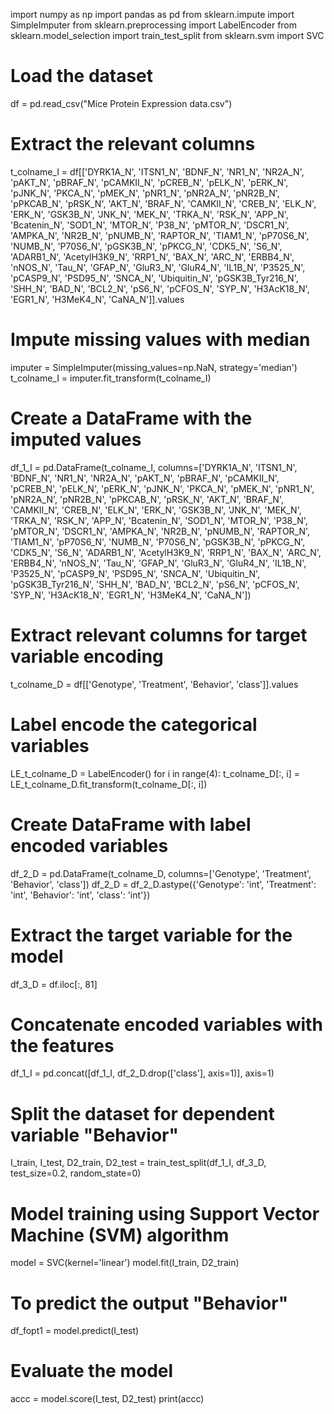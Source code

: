 import numpy as np
import pandas as pd
from sklearn.impute import SimpleImputer
from sklearn.preprocessing import LabelEncoder
from sklearn.model_selection import train_test_split
from sklearn.svm import SVC

# Load the dataset
df = pd.read_csv("Mice Protein Expression data.csv")

# Extract the relevant columns
t_colname_I = df[['DYRK1A_N', 'ITSN1_N', 'BDNF_N', 'NR1_N', 'NR2A_N', 'pAKT_N', 'pBRAF_N', 'pCAMKII_N', 'pCREB_N', 'pELK_N', 'pERK_N', 'pJNK_N', 'PKCA_N', 'pMEK_N', 'pNR1_N', 'pNR2A_N', 'pNR2B_N', 'pPKCAB_N', 'pRSK_N', 'AKT_N', 'BRAF_N', 'CAMKII_N', 'CREB_N', 'ELK_N', 'ERK_N', 'GSK3B_N', 'JNK_N', 'MEK_N', 'TRKA_N', 'RSK_N', 'APP_N', 'Bcatenin_N', 'SOD1_N', 'MTOR_N', 'P38_N', 'pMTOR_N', 'DSCR1_N', 'AMPKA_N', 'NR2B_N', 'pNUMB_N', 'RAPTOR_N', 'TIAM1_N', 'pP70S6_N', 'NUMB_N', 'P70S6_N', 'pGSK3B_N', 'pPKCG_N', 'CDK5_N', 'S6_N', 'ADARB1_N', 'AcetylH3K9_N', 'RRP1_N', 'BAX_N', 'ARC_N', 'ERBB4_N', 'nNOS_N', 'Tau_N', 'GFAP_N', 'GluR3_N', 'GluR4_N', 'IL1B_N', 'P3525_N', 'pCASP9_N', 'PSD95_N', 'SNCA_N', 'Ubiquitin_N', 'pGSK3B_Tyr216_N', 'SHH_N', 'BAD_N', 'BCL2_N', 'pS6_N', 'pCFOS_N', 'SYP_N', 'H3AcK18_N', 'EGR1_N', 'H3MeK4_N', 'CaNA_N']].values

# Impute missing values with median
imputer = SimpleImputer(missing_values=np.NaN, strategy='median')
t_colname_I = imputer.fit_transform(t_colname_I)

# Create a DataFrame with the imputed values
df_1_I = pd.DataFrame(t_colname_I, columns=['DYRK1A_N', 'ITSN1_N', 'BDNF_N', 'NR1_N', 'NR2A_N', 'pAKT_N', 'pBRAF_N', 'pCAMKII_N', 'pCREB_N', 'pELK_N', 'pERK_N', 'pJNK_N', 'PKCA_N', 'pMEK_N', 'pNR1_N', 'pNR2A_N', 'pNR2B_N', 'pPKCAB_N', 'pRSK_N', 'AKT_N', 'BRAF_N', 'CAMKII_N', 'CREB_N', 'ELK_N', 'ERK_N', 'GSK3B_N', 'JNK_N', 'MEK_N', 'TRKA_N', 'RSK_N', 'APP_N', 'Bcatenin_N', 'SOD1_N', 'MTOR_N', 'P38_N', 'pMTOR_N', 'DSCR1_N', 'AMPKA_N', 'NR2B_N', 'pNUMB_N', 'RAPTOR_N', 'TIAM1_N', 'pP70S6_N', 'NUMB_N', 'P70S6_N', 'pGSK3B_N', 'pPKCG_N', 'CDK5_N', 'S6_N', 'ADARB1_N', 'AcetylH3K9_N', 'RRP1_N', 'BAX_N', 'ARC_N', 'ERBB4_N', 'nNOS_N', 'Tau_N', 'GFAP_N', 'GluR3_N', 'GluR4_N', 'IL1B_N', 'P3525_N', 'pCASP9_N', 'PSD95_N', 'SNCA_N', 'Ubiquitin_N', 'pGSK3B_Tyr216_N', 'SHH_N', 'BAD_N', 'BCL2_N', 'pS6_N', 'pCFOS_N', 'SYP_N', 'H3AcK18_N', 'EGR1_N', 'H3MeK4_N', 'CaNA_N'])

# Extract relevant columns for target variable encoding
t_colname_D = df[['Genotype', 'Treatment', 'Behavior', 'class']].values

# Label encode the categorical variables
LE_t_colname_D = LabelEncoder()
for i in range(4):
    t_colname_D[:, i] = LE_t_colname_D.fit_transform(t_colname_D[:, i])

# Create DataFrame with label encoded variables
df_2_D = pd.DataFrame(t_colname_D, columns=['Genotype', 'Treatment', 'Behavior', 'class'])
df_2_D = df_2_D.astype({'Genotype': 'int', 'Treatment': 'int', 'Behavior': 'int', 'class': 'int'})

# Extract the target variable for the model
df_3_D = df.iloc[:, 81]

# Concatenate encoded variables with the features
df_1_I = pd.concat([df_1_I, df_2_D.drop(['class'], axis=1)], axis=1)

# Split the dataset for dependent variable "Behavior"
I_train, I_test, D2_train, D2_test = train_test_split(df_1_I, df_3_D, test_size=0.2, random_state=0)

# Model training using Support Vector Machine (SVM) algorithm
model = SVC(kernel='linear')
model.fit(I_train, D2_train)

# To predict the output "Behavior"
df_fopt1 = model.predict(I_test)

# Evaluate the model
accc = model.score(I_test, D2_test)
print(accc)
